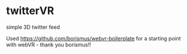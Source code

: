# twitterVR
simple 3D twitter feed

Used https://github.com/borismus/webvr-boilerplate for a starting point with webVR - thank you borismus!!

